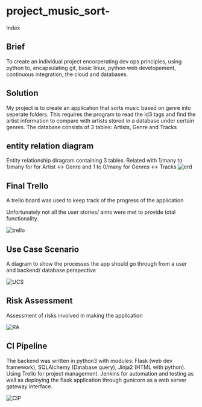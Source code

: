 # project_music_sort-

Index

## Brief

To create an individual project encorperating dev ops principles, using python to, encapsulating  git, basic linux, python web developement, continuous integration, the cloud and databases. 

## Solution

My project is to create an application that sorts music based on genre into seperate folders. This requires the program to read the id3 tags and find the artist information to compare with artists stored in a database under certain genres. 
The database consists of 3 tables: Artists, Genre and Tracks

## entity relation diagram 

Entity relationship diragram containing 3 tables. Related with 1/many to 1/many for for Artist <-> Genre  and 1 to 0/many for Genres <-> Tracks
![erd](https://i.imgur.com/b1n9yYU.png)

## Final Trello 

A trello board was used to keep track of the progress of the application

Unfortunately not all the user stories/ aims were met to provide total functionality.

![trello](https://i.imgur.com/WyfAkdi.png)

## Use Case Scenario

A diagram to show the processes the app should go through from a user and backend/ database perspective 

![UCS](https://i.imgur.com/ywFRDHf.jpg)

## Risk Assessment 

Assessment of risks involved in making the application 

![RA](https://i.imgur.com/VtXl95d.png)

## CI Pipeline 

The backend was written in python3 with modules: Flask (web dev framework), SQLAlchemy (Database query), Jinja2 (HTML with python). Using Trello for project management. Jenkins for automation and testing as well as deploying the flask application through gunicorn as a web server gateway interface. 

![CIP](https://i.imgur.com/WeTSift.png)

